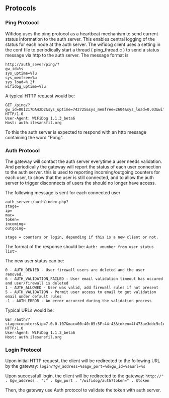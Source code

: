 Protocols
----------------------------------------

### Ping Protocol
Wifidog uses the ping protocol as a heartbeat mechanism to send current status information to the auth server. This enables central logging of the status for each node at the auth server.
The wifidog client uses a setting in the conf file to periodically start a thread ( ping_thread.c ) to send a status message via http to the auth server. The message format is
```
http://auth_sever/ping/?
gw_id=%s
sys_uptime=%lu
sys_memfree=%u
sys_load=%.2f
wifidog_uptime=%lu
```

A typical HTTP request would be:

```
GET /ping/?gw_id=001217DA42D2&sys_uptime=742725&sys_memfree=2604&sys_load=0.03&wifidog_uptime=3861 HTTP/1.0
User-Agent: WiFiDog 1.1.3_beta6
Host: auth.ilesansfil.org
```
To this the auth server is expected to respond with an http message containing the word "Pong".

### Auth Protocol

The gateway will contact the auth server everytime a user needs validation. And periodically the gateway will report the status of each user connection to the auth server. this is used to reporting incoming/outgoing counters for each user, to show that the user is still connected, and to allow the auth server to trigger disconnects of users the should no longer have access.

The following message is sent for each connected user
```
auth_server:/auth/index.php?
stage=
ip=
mac=
token=
incoming=
outgoing=

stage = counters or login, depending if this is a new client or not.
```

The format of the response should be:
`Auth: <number from user status list>`

The new user status can be:
```
0 - AUTH_DENIED - User firewall users are deleted and the user removed.
6 - AUTH_VALIDATION_FAILED - User email validation timeout has occured and user/firewall is deleted
1 - AUTH_ALLOWED - User was valid, add firewall rules if not present
5 - AUTH_VALIDATION - Permit user access to email to get validation email under default rules
-1 - AUTH_ERROR - An error occurred during the validation process
```

Typical URLs would be:
```
GET /auth/?stage=counters&ip=7.0.0.107&mac=00:40:05:5F:44:43&token=4f473ae3ddc5c1c2165f7a0973c57a98&incoming=6031353&outgoing=827770 HTTP/1.0
User-Agent: WiFiDog 1.1.3_beta6
Host: auth.ilesansfil.org
```

### Login Protocol

Upon initial HTTP request, the client will be redirected to the following URL by the gateway:
`login/?gw_address=%s&gw_port=%d&gw_id=%s&url=%s`

Upon successfull login, the client will be redirected to the gateway:
`http://" . $gw_address . ":" . $gw_port . "/wifidog/auth?token=" . $token`

Then, the gateway use Auth protocol to validate the token with auth server.
